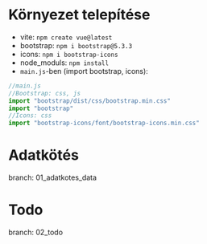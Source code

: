 # Környezet telepítése
- vite: `npm create vue@latest`
- bootstrap: `npm i bootstrap@5.3.3`
- icons: `npm i bootstrap-icons`
- node_moduls: `npm install`
- `main.js`-ben (import bootstrap, icons):
```js
//main.js
//Bootstrap: css, js
import "bootstrap/dist/css/bootstrap.min.css"
import "bootstrap"
//Icons: css
import "bootstrap-icons/font/bootstrap-icons.min.css"
```

# Adatkötés
branch: 01_adatkotes_data


# Todo
branch: 02_todo